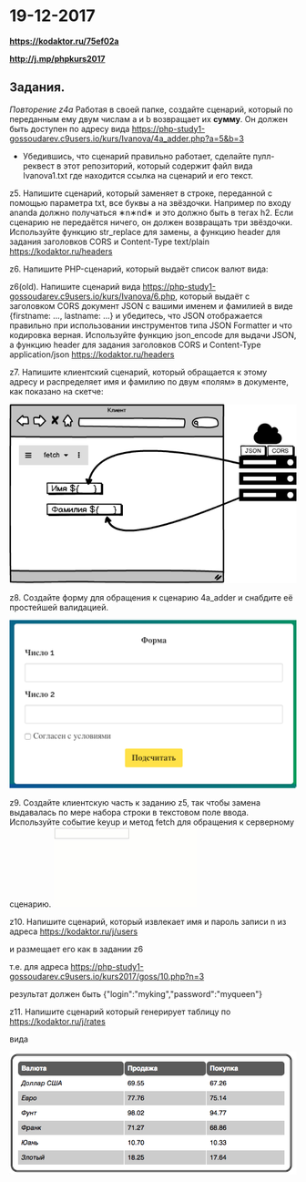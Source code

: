 # 19-12-2017

**https://kodaktor.ru/75ef02a**

**http://j.mp/phpkurs2017**

Задания.
---

*Повторение z4a* Работая в своей папке, создайте сценарий, который по переданным ему двум числам a и b возвращает их **сумму**. Он должен быть доступен по адресу вида https://php-study1-gossoudarev.c9users.io/kurs/Ivanova/4a_adder.php?a=5&b=3
* Убедившись, что сценарий правильно работает, сделайте пулл-реквест в этот репозиторий, который содержит файл  вида Ivanova1.txt где находится ссылка на сценарий и его текст.

z5. Напишите сценарий, который заменяет в строке, переданной с помощью параметра txt, все буквы a на звёздочки. Например по входу ananda должно получаться ∗n∗nd∗ и это должно быть в тегах h2. 
Если сценарию не передаётся ничего, он должен возвращать три звёздочки. Используйте функцию str_replace для замены, а функцию header для задания заголовков CORS и Content-Type text/plain https://kodaktor.ru/headers 

z6. Напишите PHP-сценарий, который выдаёт список валют вида:



z6(old). Напишите  сценарий вида https://php-study1-gossoudarev.c9users.io/kurs/Ivanova/6.php, который выдаёт с заголовком CORS документ  JSON с вашими именем и фамилией в виде {firstname: …, lastname: …} и убедитесь, что JSON отображается правильно при использовании инструментов типа JSON Formatter и что кодировка верная. Используйте функцию json_encode для выдачи  JSON, а  функцию header для задания заголовков CORS и Content-Type application/json https://kodaktor.ru/headers 

z7. Напишите клиентский сценарий, который обращается к этому адресу и распределяет имя и фамилию по двум «полям» в документе, как показано на скетче:

![alt scheme](images/php2.png "Начало работы")

z8. Создайте форму для обращения к сценарию 4a_adder и снабдите её простейшей валидацией.

![alt scheme](images/z8-form.png "Форма")

z9. Создайте клиентскую часть к заданию z5, так чтобы замена выдавалась по мере набора строки в текстовом поле ввода. Используйте событие keyup и метод fetch для обращения к серверному сценарию.
![alt scheme](images/a_off.gif "Форма")


z10. Напишите сценарий, который извлекает имя и пароль записи n из адреса https://kodaktor.ru/j/users

и размещает его как в задании z6

т.е. для адреса https://php-study1-gossoudarev.c9users.io/kurs2017/goss/10.php?n=3

результат должен быть
{"login":"myking","password":"myqueen"}



z11. Напишите сценарий
который генерирует таблицу
по
https://kodaktor.ru/j/rates

вида

![alt scheme](images/table.png "Таблица")
